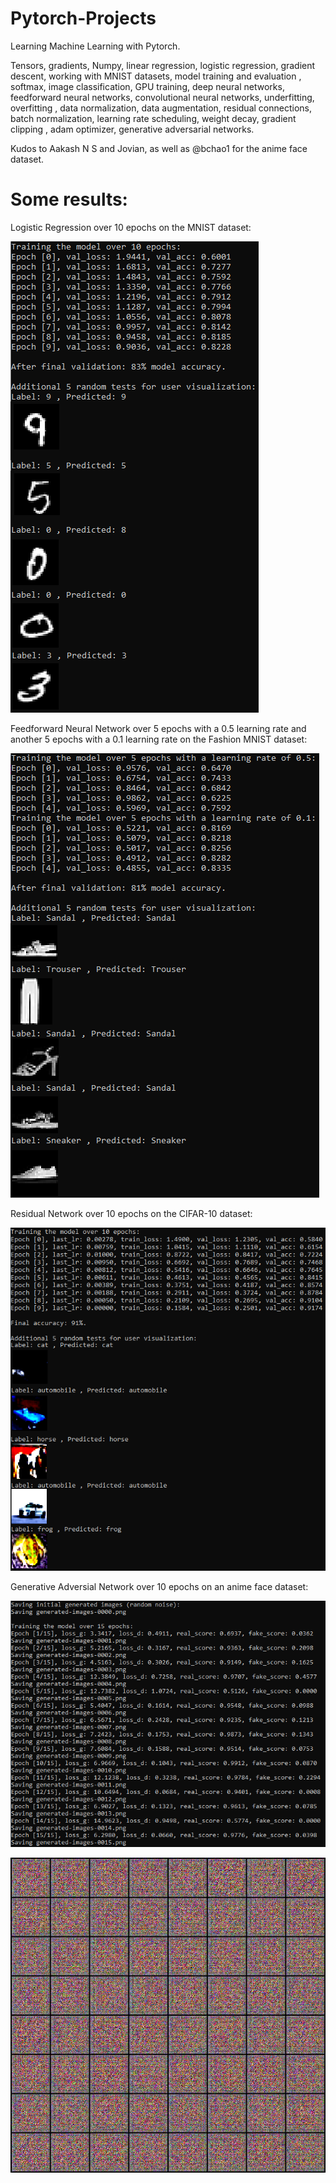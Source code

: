 # Pytorch-Projects

Learning Machine Learning with Pytorch.

Tensors, gradients, Numpy, linear regression, logistic regression, gradient descent, working with MNIST datasets, model training and evaluation
, softmax, image classification, GPU training, deep neural networks, feedforward neural networks, convolutional neural networks, underfitting, overfitting
, data normalization, data augmentation, residual connections, batch normalization, learning rate scheduling, weight decay, gradient clipping
, adam optimizer, generative adversarial networks.

Kudos to Aakash N S and Jovian, as well as @bchao1 for the anime face dataset.

# Some results:

Logistic Regression over 10 epochs on the MNIST dataset:

![Logistic Regression results](img/results_1.png)

Feedforward Neural Network over 5 epochs with a 0.5 learning rate and another 5 epochs with a 0.1 learning rate on the Fashion MNIST dataset:

![Feedforward Neural Network results](img/results_2.png)

Residual Network over 10 epochs on the CIFAR-10 dataset:

![Residual Network results](img/results_3.png)

Generative Adversial Network over 10 epochs on an anime face dataset:

![Generative Adversarial Network results](img/results_4.png)

![Generative Adversarial Network results gif](img/gans_training.gif)
